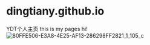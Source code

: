 # dingtiany.github.io
YDT个人主页
this is my pages
hi!![80FFE506-E3A8-4E25-AF13-286298FF2821_1_105_c](https://github.com/dingtiany/dingtiany.github.io/assets/138961711/a6e2ef4d-84a6-4004-8e67-d4915a6c4809)
